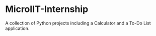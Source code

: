 # MicroIIT-Internship
A collection of Python projects including a Calculator and a To-Do List application.
